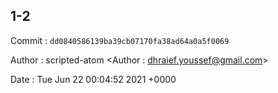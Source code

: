 ## 1-2 

 Commit : `dd0840586139ba39cb07170fa38ad64a0a5f0069`

 Author : scripted-atom <Author : dhraief.youssef@gmail.com> 

 Date 	: Tue Jun 22 00:04:52 2021 +0000 

